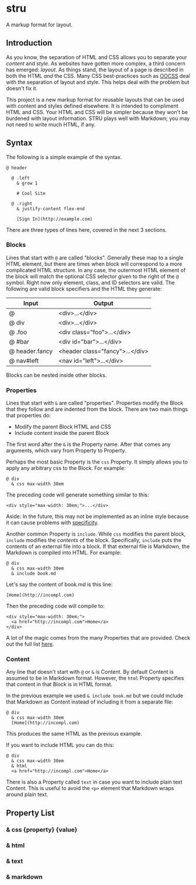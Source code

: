 # stru

A markup format for layout.

## Introduction

As you know, the separation of HTML and CSS allows you to separate your _content_ and _style_. As websites have gotten more complex, a third concern has emerged: _layout_. As things stand, the layout of a page is described in both the HTML _and_ the CSS. Many CSS best-practices such as [OOCSS](https://github.com/stubbornella/oocss/wiki) deal with the separation of layout and style. This helps deal with the problem but doesn't fix it.

This project is a new markup format for reusable layouts that can be used with content and styles defined elsewhere. It is intended to compliment HTML and CSS. Your HTML and CSS will be simpler because they won't be burdened with layout information. STRU plays well with Markdown; you may not need to write much HTML, if any.

## Syntax

The following is a simple example of the syntax.

```
@ header

  @ .left
    & grow 1

    # Cool Site

  @ .right
    & justify-content flex-end

    [Sign In](http://example.com)
```

There are three types of lines here, covered in the next 3 sections.

### Blocks

Lines that start with `@` are called "blocks". Generally these map to a single HTML element, but there are times when block will correspond to a more complicated HTML structure. In any case, the outermost HTML element of the block will match the optional CSS selector given to the right of the `@` symbol. Right now only element, class, and ID selectors are valid. The following are valid block specifiers and the HTML they generate:

| Input          | Output                                |
| -------------- | ------------------------------------- |
| @              | &lt;div>...&lt;/div>                  |
| @ div          | &lt;div>...&lt;/div>                  |
| @ .foo         | &lt;div class="foo">...&lt;/div>      |
| @ #bar         | &lt;div id="bar">...&lt;/div>         |
| @ header.fancy | &lt;header class="fancy">...&lt;/div> |
| @ nav#left     | &lt;nav id="left">...&lt;/div>        |

Blocks can be nested inside other blocks.

### Properties

Lines that start with `&` are called "properties". Properties modify the Block that they follow and are indented from the block. There are two main things that properties do:

* Modify the parent Block HTML and CSS
* Include content inside the parent Block

The first word after the `&` is the Property name. After that comes any arguments, which vary from Property to Property.

Perhaps the most basic Property is the `css` Property. It simply allows you to apply any arbitrary css to the Block. For example:

```
@ div
  & css max-width 30em
```

The preceding code will generate something similar to this:

```
<div style="max-width: 30em;">...</div>
```

Aside: In the future, this may not be implemented as an inline style because it can cause problems with [specificity](http://css-tricks.com/specifics-on-css-specificity/).

Another common Property is `include`. While `css` modifies the parent block, `include` modifies the _contents_ of the block. Specifically, `include` puts the contents of an external file into a block. If that external file is Markdown, the Markdown is compiled into HTML. For example:

```
@ div
  & css max-width 30em
  & include book.md
```

Let's say the content of book.md is this line:

```
[Home](http://incompl.com)
```

Then the preceding code will compile to:

```
<div style="max-width: 30em;">
  <a href="http://incompl.com">Home</a>
</div>
```

A lot of the magic comes from the many Properties that are provided. Check out the full list [here](#).

### Content

Any line that doesn't start with `@` or `&` is Content. By default Content is assumed to be in Markdown format. However, the `html` Property specifies that content in that Block is in HTML format.

In the previous example we used `& include book.md` but we could include that Markdown as Content instead of including it from a separate file:

```
@ div
  & css max-width 30em
  [Home](http://incompl.com)
```

This produces the same HTML as the previous example.

If you want to include HTML you can do this:

```
@ div
  & css max-width 30em
  & html
  <a href="http://incompl.com">Home</a>
```

There is also a Property called `text` in case you want to include plain text Content. This is useful to avoid the `<p>` element that Markdown wraps around plain text.

## Property List

### & css {property} {value}

### & html

### & text

### & markdown
